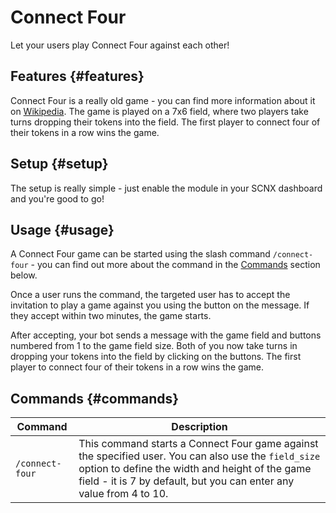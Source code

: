 # Connect Four

Let your users play Connect Four against each other!

<ModuleOverview moduleName="connect-four" />

## Features {#features}
Connect Four is a really old game - you can find more information about it on [Wikipedia](https://en.wikipedia.org/wiki/Connect_Four). The game is played on a 7x6 field, where two players take turns dropping their tokens into the field. The first player to connect four of their tokens in a row wins the game.

## Setup {#setup}
The setup is really simple - just enable the module in your SCNX dashboard and you're good to go!

## Usage {#usage}
A Connect Four game can be started using the slash command `/connect-four` - you can find out more about the command in the [Commands](#commands) section below.

Once a user runs the command, the targeted user has to accept the invitation to play a game against you using the button on the message. If they accept within two minutes, the game starts.

After accepting, your bot sends a message with the game field and buttons numbered from 1 to the game field size. Both of you now take turns in dropping your tokens into the field by clicking on the buttons. The first player to connect four of their tokens in a row wins the game.

## Commands {#commands}

<SlashCommandExplanation />

| Command                  | Description                |
|--------------------------|----------------------------|
| `/connect-four`             | This command starts a Connect Four game against the specified user. You can also use the `field_size` option to define the width and height of the game field - it is 7 by default, but you can enter any value from 4 to 10. |
